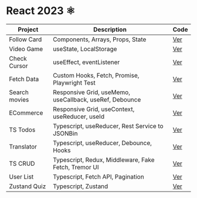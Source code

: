 # React 2023 ⚛️

| Project       | Description                                             | Code                              |
| ------------- | ------------------------------------------------------- | --------------------------------- |
| Follow Card   | Components, Arrays, Props, State                        | [Ver](projects/01-follow-cards/)  |
| Video Game    | useState, LocalStorage                                  | [Ver](projects/02-videogame/)     |
| Check Cursor  | useEffect, eventListener                                | [Ver](projects/03-check-cursor/)  |
| Fetch Data    | Custom Hooks, Fetch, Promise, Playwright Test           | [Ver](projects/04-fetch-data/)    |
| Search movies | Responsive Grid, useMemo, useCallback, useRef, Debounce | [Ver](projects/05-search-movies/) |
| ECommerce     | Responsive Grid, useContext, useReducer, useId          | [Ver](projects/06-ecommerce/)     |
| TS Todos      | Typescript, useReducer, Rest Service to JSONBin         | [Ver](projects/07-typescript-todos/)     |
| Translator    | Typescript, useReducer, Debounce, Hooks                 | [Ver](projects/08-translator/)    |
| TS CRUD       | Typescript, Redux, Middleware, Fake Fetch, Tremor UI    | [Ver](projects/09-redux-crud/)    |
| User List     | Typescript, Fetch API, Pagination                       | [Ver](projects/10-users-library/) |
| Zustand Quiz  | Typescript, Zustand                                     | [Ver](projects/11-zustand-quiz/)  |
